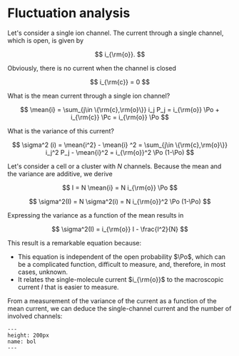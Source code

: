 # Fluctuation analysis

Let's consider a single ion channel. The current through a single channel, which is open, is given by 

$$
i_{\rm{o}}.
$$

Obviously, there is no current when the channel is closed

$$
i_{\rm{c}} = 0
$$

What is the mean current through a single ion channel?

$$
\mean{i} = \sum_{j\in \{\rm{c},\rm{o}\}} i_j P_j = i_{\rm{o}} \Po + i_{\rm{c}} \Pc = i_{\rm{o}} \Po
$$

What is the variance of this current?

$$
\sigma^2 (i) = \mean{i^2} - \mean{i} ^2 = \sum_{j\in \{\rm{c},\rm{o}\}} i_j^2 P_j - \mean{i}^2 = i_{\rm{o}}^2 \Po (1-\Po) 
$$

Let's consider a cell or a cluster with $N$ channels. Because the mean and the variance are additive, we derive

$$
I = N \mean{i} = N i_{\rm{o}} \Po 
$$

$$
\sigma^2(I) = N \sigma^2(i) = N i_{\rm{o}}^2 \Po (1-\Po) 
$$

Expressing the variance as a function of the mean results in

$$
\sigma^2(I) = i_{\rm{o}} I - \frac{I^2}{N}
$$

This result is a remarkable equation because:
- This equation is independent of the open probability $\Po$, which can be a complicated function, difficult to measure, and, therefore, in most cases, unknown.
- It relates the single-molecule current $i_{\rm{o}}$ to the macroscopic current $I$ that is easier to measure.

From a measurement of the variance of the current as a function of the mean current, we can deduce the single-channel current and the number of involved channels:

```{figure} var.png
---
height: 200px
name: bol
---
```
